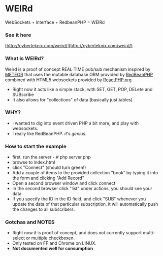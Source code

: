WEIRd
=====

WebSockets + Interface + RedbeanPHP = WEIRd

### See it here
[http://cyberteknix.com/weird/](http://cyberteknix.com/weird/)

### What is WEIRd?
Weird is a proof of concept REAL TIME pub/sub mechanism inspired by [METEOR](https://www.meteor.com/) that uses the mutable database ORM provided by [RedBeanPHP](http://www.redbeanphp.com) combined with HTML5 websockets provided by [ReactPHP.org](http://www.reactphp.org)
- Right now it acts like a simple stack, with SET, GET, POP, DELete and SUBscribe
- It also allows for "collections" of data (basically just tables)

### WHY?
- I wanted to dig into event driven PHP a bit more, and play with websockets.
- I really like RedBeanPHP. *it's genius.*

### How to start the example
- first, run the server - # php server.php
- browse to index.html
- click "Connect" (should turn green!)
- Add a couple of items to the provided collection "book" by typing it into the form and clicking "Add Record"
- Open a second browser window and click connect
- In the second browser click "list" under actions, you should see your data
- If you specify the ID in the ID field, and click "SUB" whenever you update the data of that particular subscription, it will automatically push the changes to all subscribers.

### Gotchas and NOTES
- Right now it is proof of concept, and does not currently support multi-select or multiple checkboxen.
- Only tested on FF and Chrome on LINUX.
- **Not documented well for consumption**

